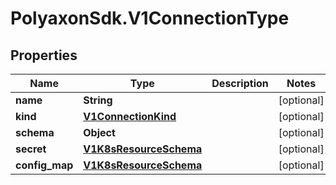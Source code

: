# PolyaxonSdk.V1ConnectionType

## Properties
Name | Type | Description | Notes
------------ | ------------- | ------------- | -------------
**name** | **String** |  | [optional] 
**kind** | [**V1ConnectionKind**](V1ConnectionKind.md) |  | [optional] 
**schema** | **Object** |  | [optional] 
**secret** | [**V1K8sResourceSchema**](V1K8sResourceSchema.md) |  | [optional] 
**config_map** | [**V1K8sResourceSchema**](V1K8sResourceSchema.md) |  | [optional] 


